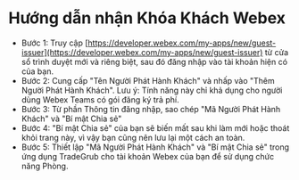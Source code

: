 # Hướng dẫn nhận Khóa Khách Webex
- Bước 1: Truy cập [https://developer.webex.com/my-apps/new/guest-issuer](https://developer.webex.com/my-apps/new/guest-issuer) từ cửa sổ trình duyệt mới và riêng biệt, sau đó đăng nhập vào tài khoản hiện có của bạn.
- Bước 2: Cung cấp "Tên Người Phát Hành Khách" và nhấp vào "Thêm Người Phát Hành Khách". Lưu ý: Tính năng này chỉ khả dụng cho người dùng Webex Teams có gói đăng ký trả phí.
- Bước 3: Từ phần Thông tin đăng nhập, sao chép "Mã Người Phát Hành Khách" và "Bí mật Chia sẻ"
- Bước 4: "Bí mật Chia sẻ" của bạn sẽ biến mất sau khi làm mới hoặc thoát khỏi trang này, vì vậy bạn cũng nên lưu lại một cách an toàn.
- Bước 5: Thiết lập "Mã Người Phát Hành Khách" và "Bí mật Chia sẻ" trong ứng dụng TradeGrub cho tài khoản Webex của bạn để sử dụng chức năng Phòng.

